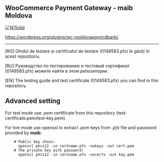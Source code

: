WooCommerce Payment Gateway - maib Moldova
---------------------------------------------

[![N|Solid](https://www.maib.md/images/logo.svg)](https://www.maib.md)

https://wordpress.org/plugins/wc-moldovaagroindbank/

-------------


[RO] Ghidul de testare și certificatul de testare (0149583.pfx) le găsiți în acest repozitoriu.

[RU] Руководство по тестированию и тестовый сертификат (0149583.pfx) можете найти в этом репозитории.

[EN] The testing guide and test certificate (0149583.pfx) you can find in this repository.

Advanced setting
----------------
For test mode use *.pem* certificate from this repository (test-certificate.pem/test-key.pem).

For live mode use openssl to extract *.pem* keys from *.pfx* file and password provided by **maib**:
        
        # Public key chain:
          openssl pkcs12 -in certname.pfx -nokeys -out cert.pem
        # The private key with password:
          openssl pkcs12 -in certname.pfx -nocerts -out key.pem
